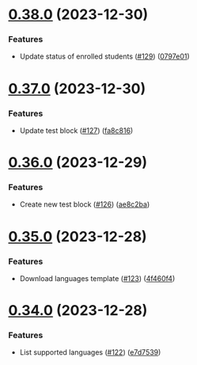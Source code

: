 # [0.38.0](https://github.com/upb-code-labs/main-api/compare/v0.37.0...v0.38.0) (2023-12-30)


### Features

* Update status of enrolled students ([#129](https://github.com/upb-code-labs/main-api/issues/129)) ([0797e01](https://github.com/upb-code-labs/main-api/commit/0797e01e7795c2c46065c33b3c6549f3136dd95e))



# [0.37.0](https://github.com/upb-code-labs/main-api/compare/v0.36.0...v0.37.0) (2023-12-30)


### Features

* Update test block ([#127](https://github.com/upb-code-labs/main-api/issues/127)) ([fa8c816](https://github.com/upb-code-labs/main-api/commit/fa8c816083650039ae831daeff69c8e65689796a))



# [0.36.0](https://github.com/upb-code-labs/main-api/compare/v0.35.0...v0.36.0) (2023-12-29)


### Features

* Create new test block ([#126](https://github.com/upb-code-labs/main-api/issues/126)) ([ae8c2ba](https://github.com/upb-code-labs/main-api/commit/ae8c2ba50914ec235cecb0a41784736f2a4692ac))



# [0.35.0](https://github.com/upb-code-labs/main-api/compare/v0.34.0...v0.35.0) (2023-12-28)


### Features

* Download languages template ([#123](https://github.com/upb-code-labs/main-api/issues/123)) ([4f460f4](https://github.com/upb-code-labs/main-api/commit/4f460f41a90f38516b6dad38f40a97f5245efb99))



# [0.34.0](https://github.com/upb-code-labs/main-api/compare/v0.33.0...v0.34.0) (2023-12-28)


### Features

* List supported languages ([#122](https://github.com/upb-code-labs/main-api/issues/122)) ([e7d7539](https://github.com/upb-code-labs/main-api/commit/e7d75396b242cdebc046d62ca184522bcfbb2ae2))



